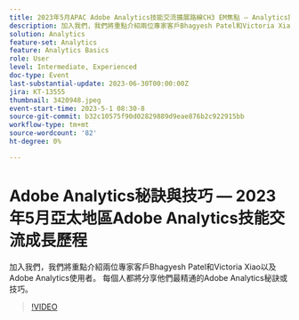```yaml
---
title: 2023年5月APAC Adobe Analytics技能交流擴展路線CH3 EM焦點 — Analytics提示與秘訣
description: 加入我們，我們將重點介紹兩位專家客戶Bhagyesh Patel和Victoria Xiao以及Adobe Analytics使用者。 每個人都將分享他們最精通的Adobe Analytics秘訣或技巧。
solution: Analytics
feature-set: Analytics
feature: Analytics Basics
role: User
level: Intermediate, Experienced
doc-type: Event
last-substantial-update: 2023-06-30T00:00:00Z
jira: KT-13555
thumbnail: 3420948.jpeg
event-start-time: 2023-5-1 08:30-8
source-git-commit: b32c10575f90d02829889d9eae876b2c922915bb
workflow-type: tm+mt
source-wordcount: '82'
ht-degree: 0%

---
```



# Adobe Analytics秘訣與技巧 — 2023年5月亞太地區Adobe Analytics技能交流成長歷程

加入我們，我們將重點介紹兩位專家客戶Bhagyesh Patel和Victoria Xiao以及Adobe Analytics使用者。 每個人都將分享他們最精通的Adobe Analytics秘訣或技巧。

>[!VIDEO](https://video.tv.adobe.com/v/3420948/?learn=on)
